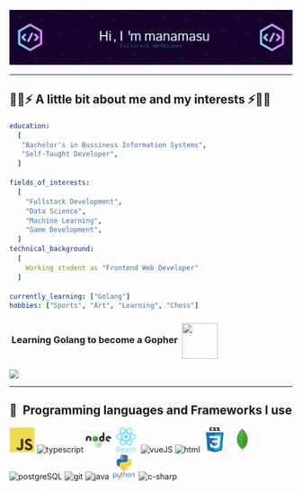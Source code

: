 ![Header](./manamasu-github-profile.png)

--- 

<h2> 👨‍💻⚡&nbsp;A little bit about me and my interests ⚡👨‍💻</h2>

```yaml
education:
  [
   "Bachelor's in Bussiness Information Systems",
   "Self-Taught Developer",
  ]

fields_of_interests:
  [
    "Fullstack Development",
    "Data Science",
    "Machine Learning",
    "Game Development",
  ]
technical_background:
  [
    Working student as "Frontend Web Developer"
  ]
  
currently_learning: ["Golang"]
hobbies: ["Sports", "Art", "Learning", "Chess"]
```

<h3> &nbsp;Learning Golang to become a Gopher&nbsp;
  <img align="center" src="https://slackmojis.com/emojis/291-golang/download" width="64" height="64">
</h3>

<img src="https://github.com/MariaLetta/free-gophers-pack/blob/master/illustrations/png/1.png" width="512" align="center">

--- 

<h2> 🚀 &nbsp;Programming languages and Frameworks I use</h2>
<p align="left">
<img src="https://raw.githubusercontent.com/devicons/devicon/master/icons/javascript/javascript-original.svg" alt="javascript" width="45" height="45" />
<img src="https://cdn.jsdelivr.net/gh/devicons/devicon@latest/icons/typescript/typescript-original.svg" alt="typescript" width="45" height="45" /> 
<img src="https://raw.githubusercontent.com/devicons/devicon/master/icons/nodejs/nodejs-original-wordmark.svg" alt="nodejs" width="45" height="45" />
<img src="https://raw.githubusercontent.com/devicons/devicon/master/icons/react/react-original-wordmark.svg" alt="react" width="45" height="45" />
<img src="https://cdn.jsdelivr.net/gh/devicons/devicon/icons/vuejs/vuejs-original-wordmark.svg" alt="vueJS" width="45" height="45"/> 
<img src="https://cdn.jsdelivr.net/gh/devicons/devicon/icons/html5/html5-original.svg" alt="html" width="45" height="45"/>
<img src="https://raw.githubusercontent.com/devicons/devicon/master/icons/css3/css3-original-wordmark.svg" alt="css3" width="45" height="45" />
<img src="https://raw.githubusercontent.com/devicons/devicon/master/icons/mongodb/mongodb-original.svg" alt="mongoDB" width="45" height="45" />
<img src="https://cdn.jsdelivr.net/gh/devicons/devicon@latest/icons/postgresql/postgresql-original.svg" alt="postgreSQL" width="45" height="45" />
<img src="https://cdn.jsdelivr.net/gh/devicons/devicon/icons/git/git-original.svg" alt="git" width="45" height="45" />
<img src="https://cdn.jsdelivr.net/gh/devicons/devicon@latest/icons/java/java-original.svg" alt="java" width="45" height="45" />
<img src="https://raw.githubusercontent.com/devicons/devicon/master/icons/python/python-original-wordmark.svg" alt="python" width="45" height="45" />
<img src="https://cdn.jsdelivr.net/gh/devicons/devicon@latest/icons/csharp/csharp-original.svg" alt="c-sharp" width="45" height="45" />
</p>

<!--
**manamasu/manamasu** is a ✨ _special_ ✨ repository because its `README.md` (this file) appears on your GitHub profile.

Here are some ideas to get you started:

- 🔭 I’m currently working on ...
- 🌱 I’m currently learning ...
- 👯 I’m looking to collaborate on ...
- 🤔 I’m looking for help with ...
- 💬 Ask me about ...
- 📫 How to reach me: ...
- 😄 Pronouns: ...
- ⚡ Fun fact: ...
-->
